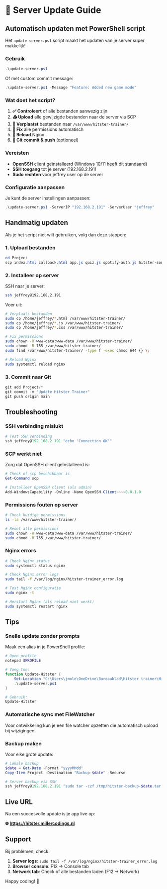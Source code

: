# 🚀 Server Update Guide

## Automatisch updaten met PowerShell script

Het `update-server.ps1` script maakt het updaten van je server super makkelijk!

### Gebruik

```powershell
.\update-server.ps1
```

Of met custom commit message:

```powershell
.\update-server.ps1 -Message "Feature: Added new game mode"
```

### Wat doet het script?

1. **✅ Controleert** of alle bestanden aanwezig zijn
2. **📤 Upload** alle gewijzigde bestanden naar de server via SCP
3. **📁 Verplaatst** bestanden naar `/var/www/hitster-trainer/`
4. **🔐 Fix** alle permissions automatisch
5. **🔄 Reload** Nginx
6. **💾 Git commit & push** (optioneel)

### Vereisten

- **OpenSSH** client geïnstalleerd (Windows 10/11 heeft dit standaard)
- **SSH toegang** tot je server (192.168.2.191)
- **Sudo rechten** voor jeffrey user op de server

### Configuratie aanpassen

Je kunt de server instellingen aanpassen:

```powershell
.\update-server.ps1 -ServerIP "192.168.2.191" -ServerUser "jeffrey"
```

## Handmatig updaten

Als je het script niet wilt gebruiken, volg dan deze stappen:

### 1. Upload bestanden

```powershell
cd Project
scp index.html callback.html app.js quiz.js spotify-auth.js hitster-songs.js style.css jeffrey@192.168.2.191:/home/jeffrey/
```

### 2. Installeer op server

SSH naar je server:

```bash
ssh jeffrey@192.168.2.191
```

Voer uit:

```bash
# Verplaats bestanden
sudo cp /home/jeffrey/*.html /var/www/hitster-trainer/
sudo cp /home/jeffrey/*.js /var/www/hitster-trainer/
sudo cp /home/jeffrey/*.css /var/www/hitster-trainer/

# Fix permissions
sudo chown -R www-data:www-data /var/www/hitster-trainer/
sudo chmod -R 755 /var/www/hitster-trainer/
sudo find /var/www/hitster-trainer/ -type f -exec chmod 644 {} \;

# Reload Nginx
sudo systemctl reload nginx
```

### 3. Commit naar Git

```powershell
git add Project/*
git commit -m "Update Hitster Trainer"
git push origin main
```

## Troubleshooting

### SSH verbinding mislukt

```powershell
# Test SSH verbinding
ssh jeffrey@192.168.2.191 "echo 'Connection OK'"
```

### SCP werkt niet

Zorg dat OpenSSH client geïnstalleerd is:

```powershell
# Check of scp beschikbaar is
Get-Command scp

# Installeer OpenSSH client (als admin)
Add-WindowsCapability -Online -Name OpenSSH.Client~~~~0.0.1.0
```

### Permissions fouten op server

```bash
# Check huidige permissions
ls -la /var/www/hitster-trainer/

# Reset alle permissions
sudo chown -R www-data:www-data /var/www/hitster-trainer/
sudo chmod -R 755 /var/www/hitster-trainer/
```

### Nginx errors

```bash
# Check Nginx status
sudo systemctl status nginx

# Check Nginx error logs
sudo tail -f /var/log/nginx/hitster-trainer_error.log

# Test Nginx configuratie
sudo nginx -t

# Herstart Nginx (als reload niet werkt)
sudo systemctl restart nginx
```

## Tips

### Snelle update zonder prompts

Maak een alias in je PowerShell profile:

```powershell
# Open profile
notepad $PROFILE

# Voeg toe:
function Update-Hitster {
    Set-Location "C:\Users\jmole\OneDrive\Bureaublad\Hitster trainer\Hitster-Trainer"
    .\update-server.ps1
}

# Gebruik:
Update-Hitster
```

### Automatische sync met FileWatcher

Voor ontwikkeling kun je een file watcher opzetten die automatisch upload bij wijzigingen.

### Backup maken

Voor elke grote update:

```powershell
# Lokale backup
$date = Get-Date -Format "yyyyMMdd"
Copy-Item Project -Destination "Backup-$date" -Recurse

# Server backup via SSH
ssh jeffrey@192.168.2.191 "sudo tar -czf /tmp/hitster-backup-$date.tar.gz /var/www/hitster-trainer/"
```

## Live URL

Na een succesvolle update is je app live op:

**🌐 https://hitster.millercodings.nl**

## Support

Bij problemen, check:

1. **Server logs**: `sudo tail -f /var/log/nginx/hitster-trainer_error.log`
2. **Browser console**: F12 → Console tab
3. **Network tab**: Check of alle bestanden laden (F12 → Network)

Happy coding! 🎵
